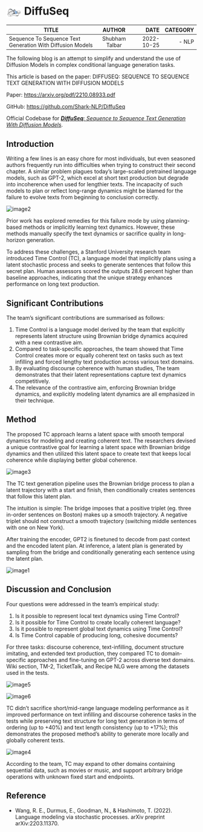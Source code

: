 # <img src="img/logo.jpg" width="8%" alt="" align=center /> DiffuSeq

|                              TITLE                              |     AUTHOR     |    DATE    |  CATEGORY |
| --------------------------------------------------------------- |:--------------:| ----------:| ---------:|
| Sequence To Sequence Text Generation With Diffusion Models      | Shubham Talbar | 2022-10-25 |   - NLP   |


The following blog is an attempt to simplify and understand the use of Diffusion Models in complex conditional language generation tasks. 

This article is based on the paper: DIFFUSEQ: SEQUENCE TO SEQUENCE TEXT GENERATION WITH DIFFUSION MODELS 

<!-- more -->

Paper: <https://arxiv.org/pdf/2210.08933.pdf>

GitHub: <https://github.com/Shark-NLP/DiffuSeq>

Official Codebase for [*__*DiffuSeq*__: Sequence to Sequence Text Generation With Diffusion Models*](https://arxiv.org/abs/2210.08933).


## Introduction

Writing a few lines is an easy chore for most individuals, but even seasoned authors frequently run into difficulties when trying to construct their second chapter. A similar problem plagues today’s large-scaled pretrained language models, such as GPT-2, which excel at short text production but degrade into incoherence when used for lengthier texts. The incapacity of such models to plan or reflect long-range dynamics might be blamed for the failure to evolve texts from beginning to conclusion correctly.

![image2](./image2.png)

Prior work has explored remedies for this failure mode by using planning-based methods or implicitly learning text dynamics. However, these methods manually specify the text dynamics or sacrifice quality in long-horizon generation.


To address these challenges, a Stanford University research team introduced Time Control (TC), a language model that implicitly plans using a latent stochastic process and seeks to generate sentences that follow this secret plan. Human assessors scored the outputs 28.6 percent higher than baseline approaches, indicating that the unique strategy enhances performance on long text production.




## Significant Contributions
The team’s significant contributions are summarised as follows:

1. Time Control is a language model derived by the team that explicitly represents latent structure using Brownian bridge dynamics acquired with a new contrastive aim.
2. Compared to task-specific approaches, the team showed that Time Control creates more or equally coherent text on tasks such as text infilling and forced lengthy text production across various text domains.
3. By evaluating discourse coherence with human studies, The team demonstrates that their latent representations capture text dynamics competitively.
4. The relevance of the contrastive aim, enforcing Brownian bridge dynamics, and explicitly modeling latent dynamics are all emphasized in their technique.

## Method

The proposed TC approach learns a latent space with smooth temporal dynamics for modeling and creating coherent text. The researchers devised a unique contrastive goal for learning a latent space with Brownian bridge dynamics and then utilized this latent space to create text that keeps local coherence while displaying better global coherence.

![image3](./image3.jpeg)

The TC text generation pipeline uses the Brownian bridge process to plan a latent trajectory with a start and finish, then conditionally creates sentences that follow this latent plan.

The intuition is simple: The bridge imposes that a positive triplet (eg. three in-order sentences on Boston) makes up a smooth trajectory. A negative triplet should not construct a smooth trajectory (switching middle sentences with one on New York).

After training the encoder, GPT2 is finetuned to decode from past context and the encoded latent plan. At inference, a latent plan is generated by sampling from the bridge and conditionally generating each sentence using the latent plan.


![image1](./image1.jpeg)

## Discussion and Conclusion
Four questions were addressed in the team’s empirical study:

1. Is it possible to represent local text dynamics using Time Control?
2. Is it possible for Time Control to create locally coherent language?
3. Is it possible to represent global text dynamics using Time Control?
4. Is Time Control capable of producing long, cohesive documents?

For three tasks: discourse coherence, text-infilling, document structure imitating, and extended text production, they compared TC to domain-specific approaches and fine-tuning on GPT-2 across diverse text domains. Wiki section, TM-2, TicketTalk, and Recipe NLG were among the datasets used in the tests.

![image5](./image5.png)

![image6](./image6.png)

TC didn’t sacrifice short/mid-range language modeling performance as it improved performance on text infilling and discourse coherence tasks in the tests while preserving text structure for long text generation in terms of ordering (up to +40%) and text length consistency (up to +17%); this demonstrates the proposed method’s ability to generate more locally and globally coherent texts.

![image4](./image4.png)



According to the team, TC may expand to other domains containing sequential data, such as movies or music, and support arbitrary bridge operations with unknown fixed start and endpoints.

## Reference 
- Wang, R. E., Durmus, E., Goodman, N., & Hashimoto, T. (2022). Language modeling via stochastic processes. arXiv preprint arXiv:2203.11370.
